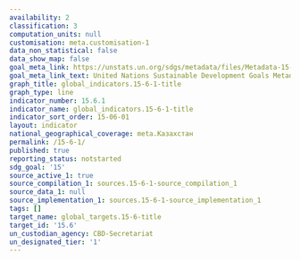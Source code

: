 ```yaml
---
availability: 2
classification: 3
computation_units: null
customisation: meta.customisation-1
data_non_statistical: false
data_show_map: false
goal_meta_link: https://unstats.un.org/sdgs/metadata/files/Metadata-15-06-01.pdf
goal_meta_link_text: United Nations Sustainable Development Goals Metadata (pdf 456kB)
graph_title: global_indicators.15-6-1-title
graph_type: line
indicator_number: 15.6.1
indicator_name: global_indicators.15-6-1-title
indicator_sort_order: 15-06-01
layout: indicator
national_geographical_coverage: meta.Казахстан
permalink: /15-6-1/
published: true
reporting_status: notstarted
sdg_goal: '15'
source_active_1: true
source_compilation_1: sources.15-6-1-source_compilation_1
source_data_1: null
source_implementation_1: sources.15-6-1-source_implementation_1
tags: []
target_name: global_targets.15-6-title
target_id: '15.6'
un_custodian_agency: CBD-Secretariat
un_designated_tier: '1'
---
```


